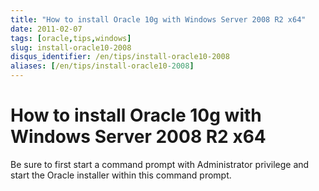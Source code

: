 ```yaml
---
title: "How to install Oracle 10g with Windows Server 2008 R2 x64"
date: 2011-02-07
tags: [oracle,tips,windows]
slug: install-oracle10-2008
disqus_identifier: /en/tips/install-oracle10-2008
aliases: [/en/tips/install-oracle10-2008]
---
```

# How to install Oracle 10g with Windows Server 2008 R2 x64

Be sure to first start a command prompt with Administrator privilege and start the Oracle installer within this command prompt.





